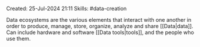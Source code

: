 Created: 25-Jul-2024 21:11
Skills: #data-creation

Data ecosystems are the various elements that interact with one another in order to produce, manage, store, organize, analyze and share [[Data|data]]. Can include hardware and software [[Data tools|tools]], and the people who use them.
